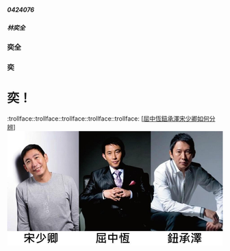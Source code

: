 ##### 0424076
##### 林奕全
### 奕全
### 奕
# 奕！
:trollface::trollface::trollface::trollface::trollface:
[[屈中恆鈕承澤宋少卿如何分辨](https://images.plurk.com/3063GcXCLwqu416z6g5TvT.jpg)]
![屈中恆鈕承澤宋少卿如何分辨](123.jpg "屈中恆鈕承澤宋少卿如何分辨")
